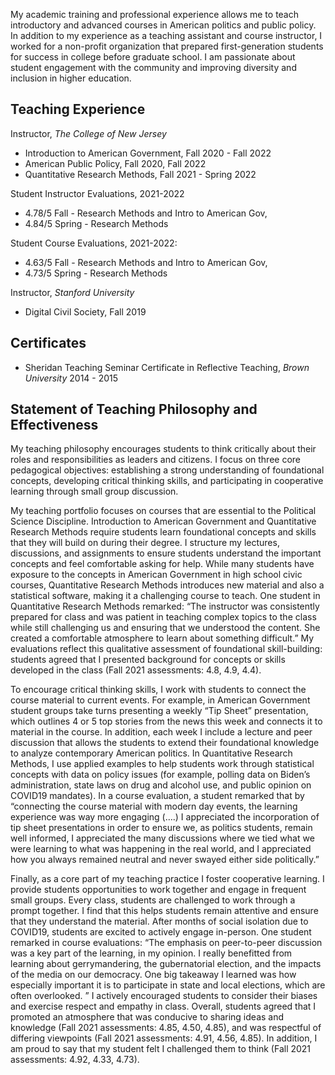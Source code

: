
My academic training and professional experience allows me to teach introductory and advanced courses in American politics and public policy. In addition to my experience as a teaching assistant and course instructor, I worked for a non-profit organization that prepared first-generation students for success in college before graduate school. I am passionate about student engagement with the community and improving diversity and inclusion in higher education. 

## Teaching Experience
Instructor, *The College of New Jersey*
- Introduction to American Government, Fall 2020 - Fall 2022
- American Public Policy, Fall 2020, Fall 2022
- Quantitative Research Methods, Fall 2021 - Spring 2022

Student Instructor Evaluations, 2021-2022
- 4.78/5 Fall - Research Methods and Intro to American Gov,
- 4.84/5 Spring - Research Methods

Student Course Evaluations, 2021-2022:
- 4.63/5 Fall - Research Methods and Intro to American Gov,
- 4.73/5 Spring - Research Methods

Instructor, *Stanford University*
- Digital Civil Society, Fall 2019



## Certificates
- Sheridan Teaching Seminar Certificate in Reflective Teaching,  *Brown University* 2014 - 2015


## Statement of Teaching Philosophy and Effectiveness

My teaching philosophy encourages students to think critically about their roles and responsibilities as leaders and citizens. I focus on three core pedagogical objectives: establishing a strong understanding of foundational concepts, developing critical thinking skills, and participating in cooperative learning through small group discussion.

My teaching portfolio focuses on courses that are essential to the Political Science Discipline. Introduction to American Government and Quantitative Research Methods require students learn foundational concepts and skills that they will build on during their degree. I structure my lectures, discussions, and assignments to ensure students understand the important concepts and feel comfortable asking for help. While many students have exposure to the concepts in American Government in high school civic courses, Quantitative Research Methods introduces new material and also a statistical software, making it a challenging course to teach. One student in Quantitative Research Methods remarked: “The instructor was consistently prepared for class and was patient in teaching complex topics to the class while still challenging us and ensuring that we understood the content. She created a comfortable atmosphere to learn about something difficult.”   My evaluations reflect this qualitative assessment of foundational skill-building: students agreed that I presented background for concepts or skills developed in the class (Fall 2021 assessments: 4.8, 4.9, 4.4).

To encourage critical thinking skills, I work with students to connect the course material to current events. For example, in American Government student groups take turns presenting a weekly “Tip Sheet” presentation, which outlines 4 or 5 top stories from the news this week and connects it to material in the course. In addition, each week I include a lecture and peer discussion that allows the students to extend their foundational knowledge to analyze contemporary American politics. In Quantitative Research Methods, I use applied examples to help students work through statistical concepts with data on policy issues (for example, polling data on Biden’s administration, state laws on drug and alcohol use, and public opinion on COVID19 mandates).  In a course evaluation, a student remarked that by “connecting the course material with modern day events, the learning experience was way more engaging (….) I appreciated the incorporation of tip sheet presentations in order to ensure we, as politics students, remain well informed, I appreciated the many discussions where we tied what we were learning to what was happening in the real world, and I appreciated how you always remained neutral and never swayed either side politically.” 

Finally, as a core part of my teaching practice I foster cooperative learning. I provide students opportunities to work together and engage in frequent small groups. Every class, students are challenged to work through a prompt together. I find that this helps students remain attentive and ensure that they understand the material.  After months of social isolation due to COVID19, students are excited to actively engage in-person. One student remarked in course evaluations: “The emphasis on peer-to-peer discussion was a key part of the learning, in my opinion. I really benefitted from learning about gerrymandering, the gubernatorial election, and the impacts of the media on our democracy. One big takeaway I learned was how especially important it is to participate in state and local elections, which are often overlooked. ”   I actively encouraged students to consider their biases and exercise respect and empathy in class. Overall, students agreed that I promoted an atmosphere that was conducive to sharing ideas and knowledge (Fall 2021 assessments: 4.85, 4.50, 4.85), and was respectful of differing viewpoints (Fall 2021 assessments: 4.91, 4.56, 4.85). In addition, I am proud to say that my student felt I challenged them to think (Fall 2021 assessments: 4.92, 4.33, 4.73).

